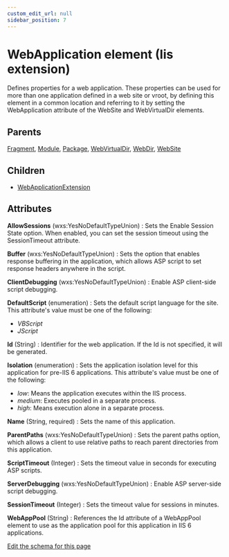 ```yaml
---
custom_edit_url: null
sidebar_position: 7
---
```

# WebApplication element (Iis extension)
Defines properties for a web application. These properties can be used for more than one application defined in a web site or vroot, by defining this element in a common location and referring to it by setting the WebApplication attribute of the WebSite and WebVirtualDir elements.

## Parents
[Fragment](../wxs/fragment.md), [Module](../wxs/module.md), [Package](../wxs/package.md), [WebVirtualDir](webvirtualdir.md), [WebDir](webdir.md), [WebSite](website.md)

## Children
* [WebApplicationExtension](webapplicationextension.md) 

## Attributes
**AllowSessions** (wxs:YesNoDefaultTypeUnion)
  : Sets the Enable Session State option. When enabled, you can set the session timeout using the SessionTimeout attribute.

**Buffer** (wxs:YesNoDefaultTypeUnion)
  : Sets the option that enables response buffering in the application, which allows ASP script to set response headers anywhere in the script.

**ClientDebugging** (wxs:YesNoDefaultTypeUnion)
  : Enable ASP client-side script debugging.

**DefaultScript** (enumeration)
  : Sets the default script language for the site. This attribute's value must be one of the following:
- *VBScript*
- *JScript*

**Id** (String)
  : Identifier for the web application. If the Id is not specified, it will be generated.

**Isolation** (enumeration)
  : Sets the application isolation level for this application for pre-IIS 6 applications. This attribute's value must be one of the following:
- *low*: Means the application executes within the IIS process.
- *medium*: Executes pooled in a separate process.
- *high*: Means execution alone in a separate process.

**Name** (String, required)
  : Sets the name of this application.

**ParentPaths** (wxs:YesNoDefaultTypeUnion)
  : Sets the parent paths option, which allows a client to use relative paths to reach parent directories from this application.

**ScriptTimeout** (Integer)
  : Sets the timeout value in seconds for executing ASP scripts.

**ServerDebugging** (wxs:YesNoDefaultTypeUnion)
  : Enable ASP server-side script debugging.

**SessionTimeout** (Integer)
  : Sets the timeout value for sessions in minutes.

**WebAppPool** (String)
  : References the Id attribute of a WebAppPool element to use as the application pool for this application in IIS 6 applications.


[Edit the schema for this page](https://github.com/wixtoolset/web/blob/master/src/xsd4/iis.xsd)
